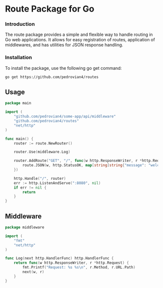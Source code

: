 # Route Package for Go
### Introduction
The route package provides a simple and flexible way to handle routing in Go web applications. It allows for easy registration of routes, application of middlewares, and has utilities for JSON response handling.

### Installation
To install the package, use the following go get command:

```bash
go get https://github.com/pedrovian4/routes
```

## Usage

```go
package main

import (
	"github.com/pedrovian4/some-app/api/middleware"
	"github.com/pedrovian4/routes"
	"net/http"
)

func main() {
	router := route.NewRouter()

	router.Use(middleware.Log)

	router.AddRoute("GET", "/", func(w http.ResponseWriter, r *http.Request) {
		route.JSON(w, http.StatusOK, map[string]string{"message": "welcome to sports bets"})
	})

	http.Handle("/", router)
	err := http.ListenAndServe(":8080", nil)
	if err != nil {
		return
	}
}
```


## Middleware



```go
package middleware

import (
	"fmt"
	"net/http"
)

func Log(next http.HandlerFunc) http.HandlerFunc {
	return func(w http.ResponseWriter, r *http.Request) {
		fmt.Printf("Request: %s %s\n", r.Method, r.URL.Path)
		next(w, r)
	}
}

```
